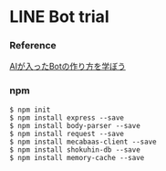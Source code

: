 LINE Bot trial
==============

### Reference
[AIが入ったBotの作り方を学ぼう](http://qiita.com/nkjm/items/0e9d24b2f3429bd33c8d)

### npm
```
$ npm init
$ npm install express --save
$ npm install body-parser --save
$ npm install request --save
$ npm install mecabaas-client --save
$ npm install shokuhin-db --save
$ npm install memory-cache --save
```

